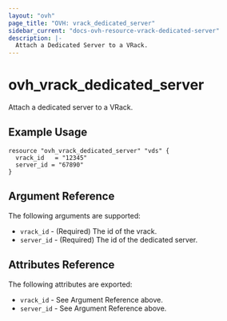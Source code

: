 ```yaml
---
layout: "ovh"
page_title: "OVH: vrack_dedicated_server"
sidebar_current: "docs-ovh-resource-vrack-dedicated-server"
description: |-
  Attach a Dedicated Server to a VRack.
---
```


# ovh_vrack_dedicated_server

Attach a dedicated server to a VRack.

## Example Usage

```hcl
resource "ovh_vrack_dedicated_server" "vds" {
  vrack_id   = "12345"
  server_id = "67890"
}
```

## Argument Reference

The following arguments are supported:

* `vrack_id` - (Required) The id of the vrack.
* `server_id` - (Required) The id of the dedicated server. 

## Attributes Reference

The following attributes are exported:

* `vrack_id` - See Argument Reference above.
* `server_id` - See Argument Reference above.
